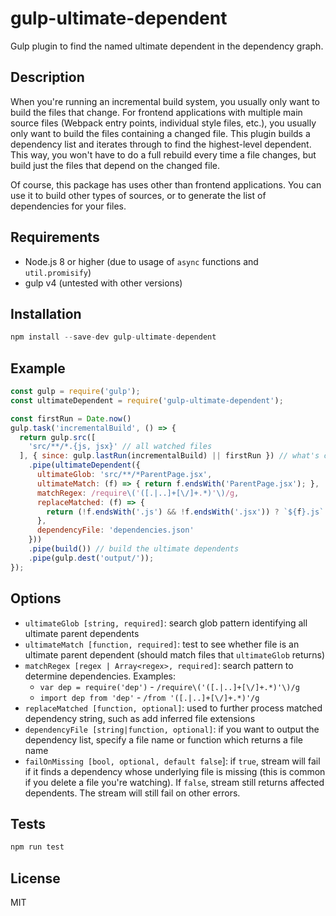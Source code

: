 # gulp-ultimate-dependent

Gulp plugin to find the named ultimate dependent in the dependency graph.

## Description

When you're running an incremental build system, you usually only want to build the files that change. For frontend applications with multiple main source files (Webpack entry points, individual style files, etc.), you usually only want to build the files containing a changed file. This plugin builds a dependency list and iterates through to find the highest-level dependent. This way, you won't have to do a full rebuild every time a file changes, but build just the files that depend on the changed file.

Of course, this package has uses other than frontend applications. You can use it to build other types of sources, or to generate the list of dependencies for your files.

## Requirements

- Node.js 8 or higher (due to usage of `async` functions and `util.promisify`)
- gulp v4 (untested with other versions)

## Installation

```js
npm install --save-dev gulp-ultimate-dependent
```

## Example

```js
const gulp = require('gulp');
const ultimateDependent = require('gulp-ultimate-dependent');

const firstRun = Date.now()
gulp.task('incrementalBuild', () => {
  return gulp.src([
    'src/**/*.{js, jsx}' // all watched files
  ], { since: gulp.lastRun(incrementalBuild) || firstRun }) // what's changed
    .pipe(ultimateDependent({
      ultimateGlob: 'src/**/*ParentPage.jsx',
      ultimateMatch: (f) => { return f.endsWith('ParentPage.jsx'); },
      matchRegex: /require\('([.|..]+[\/]+.*)'\)/g,
      replaceMatched: (f) => {
        return (!f.endsWith('.js') && !f.endsWith('.jsx')) ? `${f}.js` : f;
      },
      dependencyFile: 'dependencies.json'
    }))
    .pipe(build()) // build the ultimate dependents
    .pipe(gulp.dest('output/'));
});
```

## Options

- `ultimateGlob [string, required]`: search glob pattern identifying all ultimate parent dependents
- `ultimateMatch [function, required]`: test to see whether file is an ultimate parent dependent (should match files that `ultimateGlob` returns)
- `matchRegex [regex | Array<regex>, required]`: search pattern to determine dependencies. Examples:
  - `var dep = require('dep')` - `/require\('([.|..]+[\/]+.*)'\)/g`
  - `import dep from 'dep'` - `/from '([.|..]+[\/]+.*)'/g`
- `replaceMatched [function, optional]`: used to further process matched dependency string, such as add inferred file extensions
- `dependencyFile [string|function, optional]`: if you want to output the dependency list, specify a file name or function which returns a file name
- `failOnMissing [bool, optional, default false`]: if `true`, stream will fail if it finds a dependency whose underlying file is missing (this is common if you delete a file you're watching). If `false`, stream still returns affected dependents. The stream will still fail on other errors.

## Tests

```js
npm run test
```

## License

  MIT
